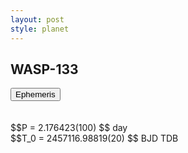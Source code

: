 ```yaml
---
layout: post
style: planet
---
```

<script src="../js/planets.js"></script>

## WASP-133

<!-- Tab links -->
<div class="tab">
<button class="tablinks" onclick="openCity(event, 'Ephemeris')">Ephemeris</button>
</div>

<!-- Tab content -->
<div id="Ephemeris" class="tabcontent" markdown="1">
<br/><br/>
$$P = 2.176423(100) $$ day <br/>
$$T_0 = 2457116.98819(20) $$ BJD TDB
<br/><br/>
<br/><br/>
</div>



